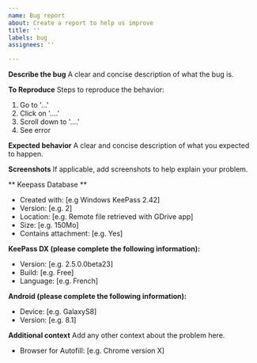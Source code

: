 ```yaml
---
name: Bug report
about: Create a report to help us improve
title: ''
labels: bug
assignees: ''

---
```


**Describe the bug**
A clear and concise description of what the bug is.

**To Reproduce**
Steps to reproduce the behavior:
1. Go to '...'
2. Click on '....'
3. Scroll down to '....'
4. See error

**Expected behavior**
A clear and concise description of what you expected to happen.

**Screenshots**
If applicable, add screenshots to help explain your problem.

** Keepass Database **
 - Created with: [e.g Windows KeePass 2.42]
 - Version: [e.g. 2]
 - Location: [e.g. Remote file retrieved with GDrive app]
 - Size: [e.g. 150Mo]
 - Contains attachment: [e.g. Yes]

**KeePass DX (please complete the following information):**
 - Version: [e.g. 2.5.0.0beta23]
 - Build: [e.g. Free]
 - Language: [e.g. French]

**Android (please complete the following information):**
 - Device: [e.g. GalaxyS8]
 - Version: [e.g. 8.1]

**Additional context**
Add any other context about the problem here.
 - Browser for Autofill: [e.g. Chrome version X]
